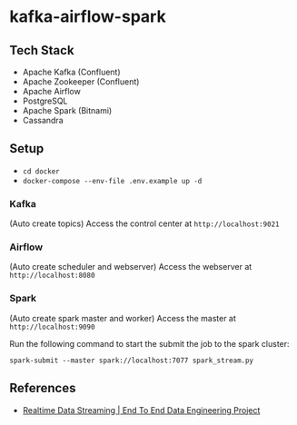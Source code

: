 # kafka-airflow-spark

## Tech Stack

- Apache Kafka (Confluent)
- Apache Zookeeper (Confluent)
- Apache Airflow
- PostgreSQL
- Apache Spark (Bitnami)
- Cassandra

## Setup

- `cd docker`
- `docker-compose --env-file .env.example up -d`

### Kafka

(Auto create topics)
Access the control center at `http://localhost:9021`

### Airflow

(Auto create scheduler and webserver)
Access the webserver at `http://localhost:8080`

### Spark

(Auto create spark master and worker)
Access the master at `http://localhost:9090`

Run the following command to start the submit the job to the spark cluster:

```
spark-submit --master spark://localhost:7077 spark_stream.py
```

## References

- [Realtime Data Streaming | End To End Data Engineering Project](https://www.youtube.com/watch?v=GqAcTrqKcrY)
